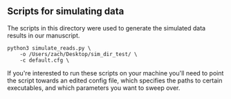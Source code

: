 ## Scripts for simulating data

The scripts in this directory were used to generate the simulated data results in our manuscript.

`python3 simulate_reads.py \ `  
`    -o /Users/zach/Desktop/sim_dir_test/ \ `  
`    -c default.cfg \ `  

If you're interested to run these scripts on your machine you'll need to point the script towards an edited config file, which specifies the paths to certain executables, and which parameters you want to sweep over.

